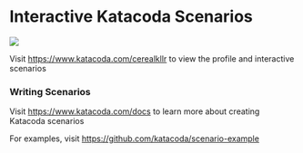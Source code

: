 # Interactive Katacoda Scenarios

[![](http://shields.katacoda.com/katacoda/cerealkllr/count.svg)](https://www.katacoda.com/cerealkllr "Get your profile on Katacoda.com")

Visit https://www.katacoda.com/cerealkllr to view the profile and interactive scenarios

### Writing Scenarios
Visit https://www.katacoda.com/docs to learn more about creating Katacoda scenarios

For examples, visit https://github.com/katacoda/scenario-example
